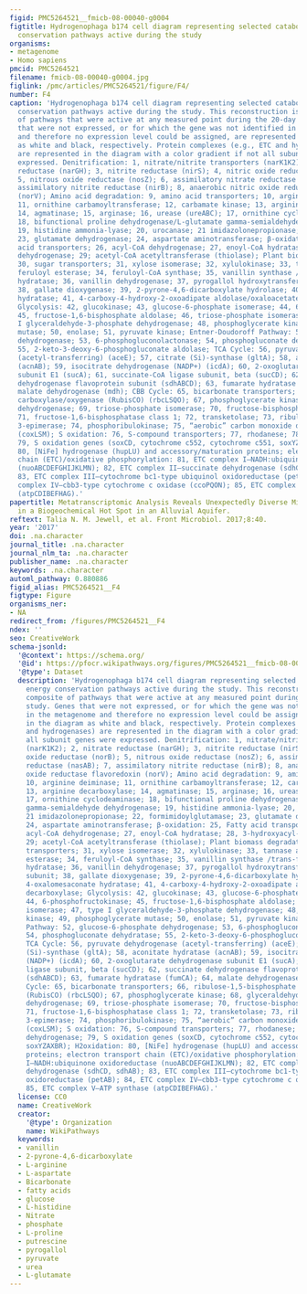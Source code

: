```yaml
---
figid: PMC5264521__fmicb-08-00040-g0004
figtitle: Hydrogenophaga b174 cell diagram representing selected catabolic and energy
  conservation pathways active during the study
organisms:
- metagenome
- Homo sapiens
pmcid: PMC5264521
filename: fmicb-08-00040-g0004.jpg
figlink: /pmc/articles/PMC5264521/figure/F4/
number: F4
caption: 'Hydrogenophaga b174 cell diagram representing selected catabolic and energy
  conservation pathways active during the study. This reconstruction is a composite
  of pathways that were active at any measured point during the 20-day study. Genes
  that were not expressed, or for which the gene was not identified in the metagenome
  and therefore no expression level could be assigned, are represented in the diagram
  as white and black, respectively. Protein complexes (e.g., ETC and hydrogenases)
  are represented in the diagram with a color gradient if not all subunit genes were
  expressed. Denitrification: 1, nitrate/nitrite transporters (narK1K2); 2, nitrate
  reductase (narGH); 3, nitrite reductase (nirS); 4, nitric oxide reductase (norB);
  5, nitrous oxide reductase (nosZ); 6, assimilatory nitrate reductase (nasAB); 7,
  assimilatory nitrite reductase (nirB); 8, anaerobic nitric oxide reductase flavoredoxin
  (norV); Amino acid degradation: 9, amino acid transporters; 10, arginine deiminase;
  11, ornithine carbamoyltransferase; 12, carbamate kinase; 13, arginine decarboxylase;
  14, agmatinase; 15, arginase; 16, urease (ureABC); 17, ornithine cyclodeaminase;
  18, bifunctional proline dehydrogenase/L-glutamate gamma-semialdehyde dehydrogenase;
  19, histidine ammonia-lyase; 20, urocanase; 21 imidazolonepropionase; 22, formimidoylglutamase;
  23, glutamate dehydrogenase; 24, aspartate aminotransferase; β-oxidation: 25, Fatty
  acid transporters; 26, acyl-CoA dehydrogenase; 27, enoyl-CoA hydratase; 28, 3-hydroxyacyl-CoA
  dehydrogenase; 29; acetyl-CoA acetyltransferase (thiolase); Plant biomass degradation:
  30, sugar transporters; 31, xylose isomerase; 32, xylulokinase; 33, tannase and
  feruloyl esterase; 34, feruloyl-CoA synthase; 35, vanillin synthase /trans-feruloyl-CoA
  hydratase; 36, vanillin dehydrogenase; 37, pyrogallol hydroxytransferase large subunit;
  38, gallate dioxygenase; 39, 2-pyrone-4,6-dicarboxylate hydrolase; 40, 4-oxalomesaconate
  hydratase; 41, 4-carboxy-4-hydroxy-2-oxoadipate aldolase/oxaloacetate decarboxylase;
  Glycolysis: 42, glucokinase; 43, glucose-6-phosphate isomerase; 44, 6-phosphofructokinase;
  45, fructose-1,6-bisphosphate aldolase; 46, triose-phosphate isomerase; 47, type
  I glyceraldehyde-3-phosphate dehydrogenase; 48, phosphoglycerate kinase; 49, phosphoglycerate
  mutase; 50, enolase; 51, pyruvate kinase; Entner-Doudoroff Pathway: 52, glucose-6-phosphate
  dehydrogenase; 53, 6-phosphogluconolactonase; 54, phosphogluconate dehydratase;
  55, 2-keto-3-deoxy-6-phosphogluconate aldolase; TCA Cycle: 56, pyruvate dehydrogenase
  (acetyl-transferring) (aceE); 57, citrate (Si)-synthase (gltA); 58, aconitate hydratase
  (acnAB); 59, isocitrate dehydrogenase (NADP+) (icdA); 60, 2-oxoglutarate dehydrogenase
  subunit E1 (sucA); 61, succinate-CoA ligase subunit, beta (sucCD); 62, succinate
  dehydrogenase flavoprotein subunit (sdhABCD); 63, fumarate hydratase (fumCA); 64,
  malate dehydrogenase (mdh); CBB Cycle: 65, bicarbonate transporters; 66, ribulose-1,5-bisphosphate
  carboxylase/oxygenase (RubisCO) (rbcLSQO); 67, phosphoglycerate kinase; 68, glyceraldehyde-3-phosphate
  dehydrogenase; 69, triose-phosphate isomerase; 70, fructose-bisphosphate aldolase;
  71, fructose-1,6-bisphosphatase class 1; 72, transketolase; 73, ribulose-phosphate
  3-epimerase; 74, phosphoribulokinase; 75, “aerobic” carbon monoxide dehydrogenase
  (coxLSM); S oxidation: 76, S-compound transporters; 77, rhodanese; 78, sulfite dehydrogenase;
  79, S oxidation genes (soxCD, cytochrome c552, cytochrome c551, soxYZAXBR); H2oxidation:
  80, [NiFe] hydrogenase (hupLU) and accessory/maturation proteins; electron transport
  chain (ETC)/oxidative phosphorylation: 81, ETC complex I—NADH:ubiquinone oxidoreductase
  (nuoABCDEFGHIJKLMN); 82, ETC complex II—succinate dehydrogenase (sdhCD, sdhAB);
  83, ETC complex III—cytochrome bc1-type ubiquinol oxidoreductase (petAB); 84, ETC
  complex IV—cbb3-type cytochrome c oxidase (ccoPQON); 85, ETC complex V—ATP synthase
  (atpCDIBEFHAG).'
papertitle: Metatranscriptomic Analysis Reveals Unexpectedly Diverse Microbial Metabolism
  in a Biogeochemical Hot Spot in an Alluvial Aquifer.
reftext: Talia N. M. Jewell, et al. Front Microbiol. 2017;8:40.
year: '2017'
doi: .na.character
journal_title: .na.character
journal_nlm_ta: .na.character
publisher_name: .na.character
keywords: .na.character
automl_pathway: 0.880886
figid_alias: PMC5264521__F4
figtype: Figure
organisms_ner:
- NA
redirect_from: /figures/PMC5264521__F4
ndex: ''
seo: CreativeWork
schema-jsonld:
  '@context': https://schema.org/
  '@id': https://pfocr.wikipathways.org/figures/PMC5264521__fmicb-08-00040-g0004.html
  '@type': Dataset
  description: 'Hydrogenophaga b174 cell diagram representing selected catabolic and
    energy conservation pathways active during the study. This reconstruction is a
    composite of pathways that were active at any measured point during the 20-day
    study. Genes that were not expressed, or for which the gene was not identified
    in the metagenome and therefore no expression level could be assigned, are represented
    in the diagram as white and black, respectively. Protein complexes (e.g., ETC
    and hydrogenases) are represented in the diagram with a color gradient if not
    all subunit genes were expressed. Denitrification: 1, nitrate/nitrite transporters
    (narK1K2); 2, nitrate reductase (narGH); 3, nitrite reductase (nirS); 4, nitric
    oxide reductase (norB); 5, nitrous oxide reductase (nosZ); 6, assimilatory nitrate
    reductase (nasAB); 7, assimilatory nitrite reductase (nirB); 8, anaerobic nitric
    oxide reductase flavoredoxin (norV); Amino acid degradation: 9, amino acid transporters;
    10, arginine deiminase; 11, ornithine carbamoyltransferase; 12, carbamate kinase;
    13, arginine decarboxylase; 14, agmatinase; 15, arginase; 16, urease (ureABC);
    17, ornithine cyclodeaminase; 18, bifunctional proline dehydrogenase/L-glutamate
    gamma-semialdehyde dehydrogenase; 19, histidine ammonia-lyase; 20, urocanase;
    21 imidazolonepropionase; 22, formimidoylglutamase; 23, glutamate dehydrogenase;
    24, aspartate aminotransferase; β-oxidation: 25, Fatty acid transporters; 26,
    acyl-CoA dehydrogenase; 27, enoyl-CoA hydratase; 28, 3-hydroxyacyl-CoA dehydrogenase;
    29; acetyl-CoA acetyltransferase (thiolase); Plant biomass degradation: 30, sugar
    transporters; 31, xylose isomerase; 32, xylulokinase; 33, tannase and feruloyl
    esterase; 34, feruloyl-CoA synthase; 35, vanillin synthase /trans-feruloyl-CoA
    hydratase; 36, vanillin dehydrogenase; 37, pyrogallol hydroxytransferase large
    subunit; 38, gallate dioxygenase; 39, 2-pyrone-4,6-dicarboxylate hydrolase; 40,
    4-oxalomesaconate hydratase; 41, 4-carboxy-4-hydroxy-2-oxoadipate aldolase/oxaloacetate
    decarboxylase; Glycolysis: 42, glucokinase; 43, glucose-6-phosphate isomerase;
    44, 6-phosphofructokinase; 45, fructose-1,6-bisphosphate aldolase; 46, triose-phosphate
    isomerase; 47, type I glyceraldehyde-3-phosphate dehydrogenase; 48, phosphoglycerate
    kinase; 49, phosphoglycerate mutase; 50, enolase; 51, pyruvate kinase; Entner-Doudoroff
    Pathway: 52, glucose-6-phosphate dehydrogenase; 53, 6-phosphogluconolactonase;
    54, phosphogluconate dehydratase; 55, 2-keto-3-deoxy-6-phosphogluconate aldolase;
    TCA Cycle: 56, pyruvate dehydrogenase (acetyl-transferring) (aceE); 57, citrate
    (Si)-synthase (gltA); 58, aconitate hydratase (acnAB); 59, isocitrate dehydrogenase
    (NADP+) (icdA); 60, 2-oxoglutarate dehydrogenase subunit E1 (sucA); 61, succinate-CoA
    ligase subunit, beta (sucCD); 62, succinate dehydrogenase flavoprotein subunit
    (sdhABCD); 63, fumarate hydratase (fumCA); 64, malate dehydrogenase (mdh); CBB
    Cycle: 65, bicarbonate transporters; 66, ribulose-1,5-bisphosphate carboxylase/oxygenase
    (RubisCO) (rbcLSQO); 67, phosphoglycerate kinase; 68, glyceraldehyde-3-phosphate
    dehydrogenase; 69, triose-phosphate isomerase; 70, fructose-bisphosphate aldolase;
    71, fructose-1,6-bisphosphatase class 1; 72, transketolase; 73, ribulose-phosphate
    3-epimerase; 74, phosphoribulokinase; 75, “aerobic” carbon monoxide dehydrogenase
    (coxLSM); S oxidation: 76, S-compound transporters; 77, rhodanese; 78, sulfite
    dehydrogenase; 79, S oxidation genes (soxCD, cytochrome c552, cytochrome c551,
    soxYZAXBR); H2oxidation: 80, [NiFe] hydrogenase (hupLU) and accessory/maturation
    proteins; electron transport chain (ETC)/oxidative phosphorylation: 81, ETC complex
    I—NADH:ubiquinone oxidoreductase (nuoABCDEFGHIJKLMN); 82, ETC complex II—succinate
    dehydrogenase (sdhCD, sdhAB); 83, ETC complex III—cytochrome bc1-type ubiquinol
    oxidoreductase (petAB); 84, ETC complex IV—cbb3-type cytochrome c oxidase (ccoPQON);
    85, ETC complex V—ATP synthase (atpCDIBEFHAG).'
  license: CC0
  name: CreativeWork
  creator:
    '@type': Organization
    name: WikiPathways
  keywords:
  - vanillin
  - 2-pyrone-4,6-dicarboxylate
  - L-arginine
  - L-aspartate
  - Bicarbonate
  - fatty acids
  - glucose
  - L-histidine
  - Nitrate
  - phosphate
  - L-proline
  - putrescine
  - pyrogallol
  - pyruvate
  - urea
  - L-glutamate
---
```

